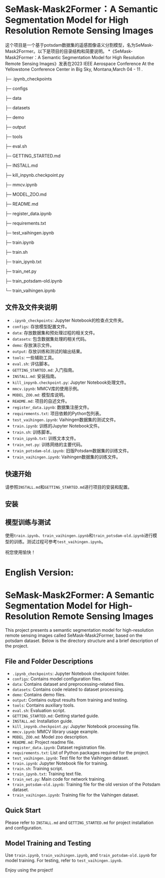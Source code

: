 # SeMask-Mask2Former：A Semantic Segmentation Model for High Resolution Remote Sensing Images
这个项目是一个基于potsdam数据集的遥感图像语义分割模型，名为SeMask-Mask2Former。以下是项目的目录结构和简要说明。
*《SeMask-Mask2Former：A Semantic Segmentation Model for High Resolution Remote Sensing Images》发表在2023 IEEE Aerospace Conference At the Yellowstone Conference Center in Big Sky, Montana,March 04 - 11
.

├─ .ipynb_checkpoints

├─ configs

├─ data

├─ datasets

├─ demo

├─ output

├─ tools

├─ eval.sh

├─ GETTING_STARTED.md

├─ INSTALL.md

├─ kill_inpynb.checkpoint.py

├─ mmcv.ipynb

├─ MODEL_ZOO.md

├─ README.md

├─ register_data.ipynb

├─ requirements.txt

├─ test_vaihingen.ipynb

├─ train.ipynb

├─ train.sh

├─ train_ipynb.txt

├─ train_net.py

├─ train_potsdam-old.ipynb

└─ train_vaihingen.ipynb


## 文件及文件夹说明

- `.ipynb_checkpoints`: Jupyter Notebook的检查点文件夹。
- `configs`: 存放模型配置文件。
- `data`: 存放数据集和预处理过程的相关文件。
- `datasets`: 包含数据集处理的相关代码。
- `demo`: 存放演示文件。
- `output`: 存放训练和测试的输出结果。
- `tools`: 一些辅助工具。
- `eval.sh`: 评估脚本。
- `GETTING_STARTED.md`: 入门指南。
- `INSTALL.md`: 安装指南。
- `kill_inpynb.checkpoint.py`: Jupyter Notebook处理文件。
- `mmcv.ipynb`: MMCV库的使用示例。
- `MODEL_ZOO.md`: 模型库说明。
- `README.md`: 项目的自述文件。
- `register_data.ipynb`: 数据集注册文件。
- `requirements.txt`: 项目依赖的Python包列表。
- `test_vaihingen.ipynb`: Vaihingen数据集的测试文件。
- `train.ipynb`: 训练的Jupyter Notebook文件。
- `train.sh`: 训练脚本。
- `train_ipynb.txt`: 训练文本文件。
- `train_net.py`: 训练网络的主要代码。
- `train_potsdam-old.ipynb`: 旧版Potsdam数据集的训练文件。
- `train_vaihingen.ipynb`: Vaihingen数据集的训练文件。

## 快速开始

请参照`INSTALL.md`和`GETTING_STARTED.md`进行项目的安装和配置。

## 安装

## 模型训练与测试

使用`train.ipynb`、`train_vaihingen.ipynb`和`train_potsdam-old.ipynb`进行模型的训练。测试过程可参考`test_vaihingen.ipynb`。

祝您使用愉快！

# English Version:

# SeMask-Mask2Former: A Semantic Segmentation Model for High-Resolution Remote Sensing Images

This project presents a semantic segmentation model for high-resolution remote sensing images called SeMask-Mask2Former, based on the potsdam dataset. Below is the directory structure and a brief description of the project.


## File and Folder Descriptions

- `.ipynb_checkpoints`: Jupyter Notebook checkpoint folder.
- `configs`: Contains model configuration files.
- `data`: Contains dataset and preprocessing-related files.
- `datasets`: Contains code related to dataset processing.
- `demo`: Contains demo files.
- `output`: Contains output results from training and testing.
- `tools`: Contains auxiliary tools.
- `eval.sh`: Evaluation script.
- `GETTING_STARTED.md`: Getting started guide.
- `INSTALL.md`: Installation guide.
- `kill_inpynb.checkpoint.py`: Jupyter Notebook processing file.
- `mmcv.ipynb`: MMCV library usage example.
- `MODEL_ZOO.md`: Model zoo description.
- `README.md`: Project readme file.
- `register_data.ipynb`: Dataset registration file.
- `requirements.txt`: List of Python packages required for the project.
- `test_vaihingen.ipynb`: Test file for the Vaihingen dataset.
- `train.ipynb`: Jupyter Notebook file for training.
- `train.sh`: Training script.
- `train_ipynb.txt`: Training text file.
- `train_net.py`: Main code for network training.
- `train_potsdam-old.ipynb`: Training file for the old version of the Potsdam dataset.
- `train_vaihingen.ipynb`: Training file for the Vaihingen dataset.

## Quick Start

Please refer to `INSTALL.md` and `GETTING_STARTED.md` for project installation and configuration.

## Model Training and Testing

Use `train.ipynb`, `train_vaihingen.ipynb`, and `train_potsdam-old.ipynb` for model training. For testing, refer to `test_vaihingen.ipynb`.

Enjoy using the project!
